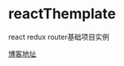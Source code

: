 # reactThemplate
react redux router基础项目实例

[博客地址](https://ruihuancao.github.io/2016/04/12/React%E9%A1%B9%E7%9B%AE/)
